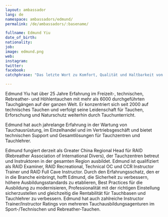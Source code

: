 ```yaml
---
layout: ambassador
lang: de
namespace: ambassadors/edmund/
permalink: /de/ambassadors/:basename/

fullname: Edmund Yiu
date_of_birth: 
nationality:
job: 
image: edmund.png
web: 
instagram:
twitter:
facebook: 
catchphrase: "Das letzte Wort zu Komfort, Qualität und Haltbarkeit von Trockentauchanzügen - Sehr selten werden Sie einen Hersteller sehen, der sich weigert, in irgendeiner Weise Kompromisse einzugehen, um den zuverlässigsten Trockentauchanzug der Welt zu entwickeln, und auch dazu steht! indem wir die branchenweit beste Garantie anbieten."

---
```

Edmund Yiu hat über 25 Jahre Erfahrung im Freizeit-, technischen, Rebreather- und Höhlentauchen mit mehr als 6000 durchgeführten Tauchgängen auf der ganzen Welt. Er konzentriert sich seit 2000 auf technisches Tauchen und verfolgt seine Leidenschaft für Tauchen, Erforschung und Naturschutz weiterhin durch Tauchunterricht.

Edmund hat auch jahrelange Erfahrung in der Wartung von Tauchausrüstung, im Einzelhandel und im Vertriebsgeschäft und bietet technischen Support und Gesamtlösungen für Tauchzentren und Tauchlehrer.

Edmund fungiert derzeit als Greater China Regional Head für RAID (Rebreather Association of International Divers), der Tauchzentren betreut und Instruktoren in der gesamten Region ausbildet. Edmund ist qualifiziert als RAID Examiner, RAID Recreational, Technical OC und CCR Instructor Trainer und RAID Full Cave Instructor. Durch den Erfahrungsschatz, den er in die Branche einbringt, hofft Edmund, die Sicherheit zu verbessern, höhere Ausbildungsstandards zu etablieren, Best Practices für die Ausbildung zu modernisieren, Professionalität mit der richtigen Einstellung sicherzustellen und gleichzeitig die Rentabilität für Tauchbasen und Tauchlehrer zu verbessern. Edmund hat auch zahlreiche Instructor Trainer/Instructor Ratings von mehreren Tauchausbildungsagenturen im Sport-/Technischen und Rebreather-Tauchen.